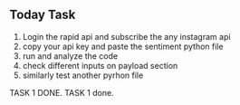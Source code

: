 ## Today Task

1.  Login the rapid api and subscribe the any instagram api 
2.  copy your api key and paste the sentiment python file
3.  run and analyze the code 
4.  check different inputs on payload section
5.  similarly test another pyrhon file
 
   TASK 1 DONE.
   TASK 1 done.